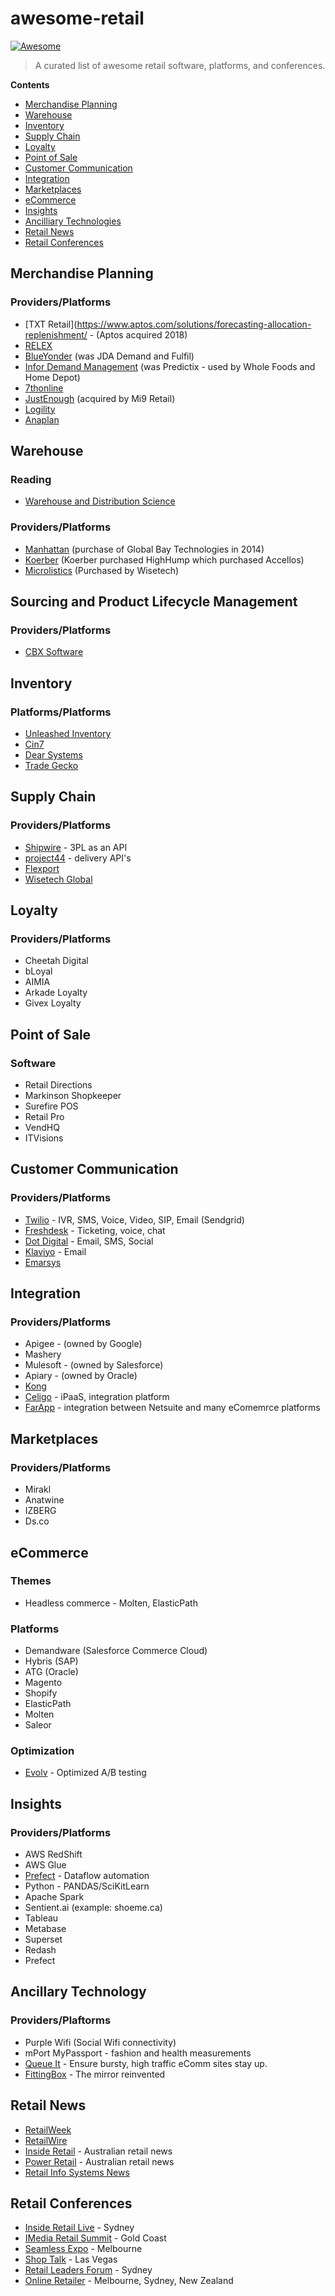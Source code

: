 # awesome-retail

[![Awesome](https://awesome.re/badge-flat.svg)](https://awesome.re)

> A curated list of awesome retail software, platforms, and conferences.

**Contents**

- [Merchandise Planning](#merchandise-planning)
- [Warehouse](#warehouse)
- [Inventory](#inventory)
- [Supply Chain](#supply-chain)
- [Loyalty](#loyalty)
- [Point of Sale](#point-of-sale)
- [Customer Communication](#customer-communication)
- [Integration](#integration)
- [Marketplaces](#marketplaces)
- [eCommerce](#ecommerce)
- [Insights](#insights)
- [Ancilliary Technologies](#ancilliary-technologies)
- [Retail News](#retail-news)
- [Retail Conferences](#retail-conferences)

## Merchandise Planning
### Providers/Platforms
* [TXT Retail](https://www.aptos.com/solutions/forecasting-allocation-replenishment/ - (Aptos acquired 2018)
* [RELEX](https://www.relexsolutions.com)
* [BlueYonder](https://blueyonder.com/solutions/merchandise-planning) (was JDA Demand and Fulfil)
* [Infor Demand Management](https://www.infor.com/products/demand-management) (was Predictix - used by Whole Foods and Home Depot)
* [7thonline](https://www.7thonline.com)
* [JustEnough](https://mi9retail.com/retail-demand-management-software/) (acquired by Mi9 Retail)
* [Logility](https://www.logility.com/solutions/demand-optimization/)
* [Anaplan](https://www.anaplan.com)

## Warehouse
### Reading
* [Warehouse and Distribution Science](https://www.warehouse-science.com/book/index.html)
### Providers/Platforms
* [Manhattan](https://www.manh.com/products/warehouse-management) (purchase of Global Bay Technologies in 2014)
* [Koerber](https://www.koerber-supplychain.com) (Koerber purchased HighHump which purchased Accellos)
* [Microlistics](https://www.microlistics.com.au) (Purchased by Wisetech)

## Sourcing and Product Lifecycle Management
### Providers/Platforms
* [CBX Software](https://www.cbxsoftware.com)

## Inventory
### Platforms/Platforms
* [Unleashed Inventory](https://www.unleashedsoftware.com)
* [Cin7](https://www.cin7.com)
* [Dear Systems](https://dearsystems.com)
* [Trade Gecko](https://www.tradegecko.com)

## Supply Chain
### Providers/Platforms
* [Shipwire](https://www.shipwire.com) - 3PL as an API
* [project44](https://www.project44.com) - delivery API's
* [Flexport](https://www.flexport.com)
* [Wisetech Global](https://www.wisetechglobal.com)

## Loyalty
### Providers/Platforms
* Cheetah Digital
* bLoyal
* AIMIA
* Arkade Loyalty
* Givex Loyalty

## Point of Sale
### Software
* Retail Directions
* Markinson Shopkeeper
* Surefire POS
* Retail Pro
* VendHQ
* ITVisions

## Customer Communication
### Providers/Platforms
* [Twilio](https://www.twilio.com) - IVR, SMS, Voice, Video, SIP, Email (Sendgrid)
* [Freshdesk](https://www.freshworks.com) - Ticketing, voice, chat
* [Dot Digital](https://dotdigital.com) - Email, SMS, Social
* [Klaviyo](https://www.klaviyo.com) - Email
* [Emarsys](https://emarsys.com)

## Integration
### Providers/Platforms
* Apigee - (owned by Google)
* Mashery
* Mulesoft - (owned by Salesforce)
* Apiary - (owned by Oracle)
* [Kong](#getkong.org)
* [Celigo](https://www.celigo.com) - iPaaS, integration platform
* [FarApp](https://www.farapp.com/products/) - integration between Netsuite and many eComemrce platforms

## Marketplaces
### Providers/Platforms
* Mirakl
* Anatwine
* IZBERG
* Ds.co

## eCommerce
### Themes
* Headless commerce - Molten, ElasticPath
### Platforms
* Demandware (Salesforce Commerce Cloud)
* Hybris (SAP)
* ATG (Oracle)
* Magento
* Shopify
* ElasticPath
* Molten
* Saleor
### Optimization
* [Evolv](https://www.evolv.ai/) - Optimized A/B testing

## Insights
### Providers/Platforms
* AWS RedShift
* AWS Glue
* [Prefect](#https://www.prefect.io) - Dataflow automation 
* Python - PANDAS/SciKitLearn
* Apache Spark
* Sentient.ai (example: shoeme.ca)
* Tableau
* Metabase
* Superset
* Redash
* Prefect

## Ancillary Technology
### Providers/Plaftorms
* Purple Wifi (Social Wifi connectivity)
* mPort MyPassport - fashion and health measurements
* [Queue It](#https://queue-it.com) - Ensure bursty, high traffic eComm sites stay up.
* [FittingBox](#https://www.fittingbox.com/en/) - The mirror reinvented

## Retail News
* [RetailWeek](#http://www.retail-week.com)
* [RetailWire](#http://www.retailwire.com)
* [Inside Retail](#http://insideretail.com.au) - Australian retail news
* [Power Retail](#http://www.powerretail.com.au) - Australian retail news
* [Retail Info Systems News](#http://risnews.edgl.com/)

## Retail Conferences
* [Inside Retail Live](#https://insideretail.live/) - Sydney 
* [IMedia Retail Summit](#http://imediasummit.com.au/) - Gold Coast
* [Seamless Expo](#http://seamless-expo.com.au/) - Melbourne
* [Shop Talk](#http://www.shoptalk.com/) - Las Vegas
* [Retail Leaders Forum](#http://retailleaders.com.au/) - Sydney 
* [Online Retailer](#http://www.onlineretailer.com/) - Melbourne, Sydney, New Zealand 

